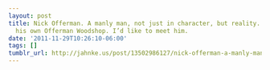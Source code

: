 ```yaml
---
layout: post
title: Nick Offerman. A manly man, not just in character, but reality. He operates
  his own Offerman Woodshop. I’d like to meet him.
date: '2011-11-29T10:26:10-06:00'
tags: []
tumblr_url: http://jahnke.us/post/13502986127/nick-offerman-a-manly-man-not-just-in-character
---
```

